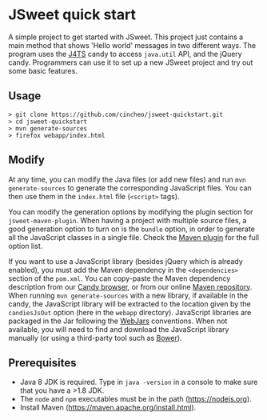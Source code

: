 # JSweet quick start

A simple project to get started with JSweet. This project just contains a main method that shows 'Hello world' messages in two different ways. The program uses the [J4TS](https://github.com/cincheo/j4ts) candy to access `java.util` API, and the jQuery candy. Programmers can use it to set up a new JSweet project and try out some basic features.

## Usage

```
> git clone https://github.com/cincheo/jsweet-quickstart.git
> cd jsweet-quickstart
> mvn generate-sources
> firefox webapp/index.html
```

## Modify

At any time, you can modify the Java files (or add new files) and run ``mvn generate-sources`` to generate the corresponding JavaScript files. You can then use them in the ``index.html`` file (``<script>`` tags).

You can modify the generation options by modifying the plugin section for ``jsweet-maven-plugin``. When having a  project with multiple source files, a good generation option to turn on is the ``bundle`` option, in order to generate all the JavaScript classes in a single file. Check the [Maven plugin](https://github.com/lgrignon/jsweet-maven-plugin) for the full option list.  

If you want to use a JavaScript library (besides jQuery which is already enabled), you must add the Maven dependency in the ``<dependencies>`` section of the ``pom.xml``. You can copy-paste the Maven dependency description from our [Candy browser](http://www.jsweet.org/candies-snapshots/), or from our online [Maven repository](http://repository.jsweet.org/artifactory/webapp/#/artifacts/browse/tree/General/libs-snapshot-local). When running ``mvn generate-sources`` with a new library, if available in the candy, the JavaScript library will be extracted to the location given by the ``candiesJsOut`` option (here in the ``webapp`` directory). JavaScript libraries are packaged in the Jar following the [WebJars](http://www.webjars.org/) conventions. When not available, you will need to find and download the JavaScript library manually (or using a third-party tool such as [Bower](https://bower.io/)). 

## Prerequisites

- Java 8 JDK is required. Type in ``java -version`` in a console to make sure that you have a >1.8 JDK.
- The `node` and `npm` executables must be in the path (https://nodejs.org).
- Install Maven (https://maven.apache.org/install.html).

